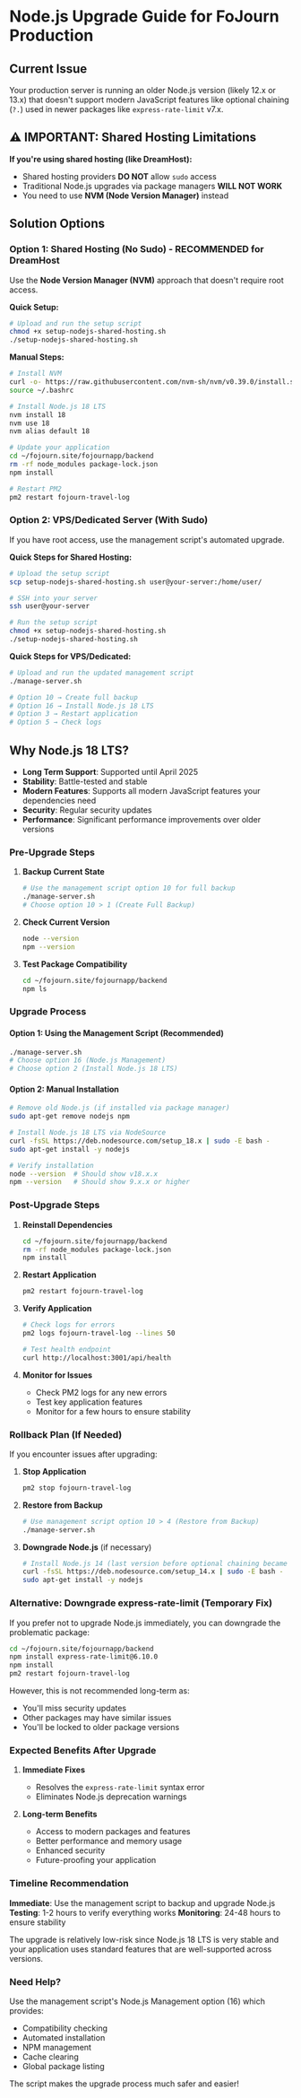 # Node.js Upgrade Guide for FoJourn Production

## Current Issue
Your production server is running an older Node.js version (likely 12.x or 13.x) that doesn't support modern JavaScript features like optional chaining (`?.`) used in newer packages like `express-rate-limit` v7.x.

## ⚠️ IMPORTANT: Shared Hosting Limitations

**If you're using shared hosting (like DreamHost):**
- Shared hosting providers **DO NOT** allow `sudo` access
- Traditional Node.js upgrades via package managers **WILL NOT WORK**
- You need to use **NVM (Node Version Manager)** instead

## Solution Options

### Option 1: Shared Hosting (No Sudo) - RECOMMENDED for DreamHost
Use the **Node Version Manager (NVM)** approach that doesn't require root access.

**Quick Setup:**
```bash
# Upload and run the setup script
chmod +x setup-nodejs-shared-hosting.sh
./setup-nodejs-shared-hosting.sh
```

**Manual Steps:**
```bash
# Install NVM
curl -o- https://raw.githubusercontent.com/nvm-sh/nvm/v0.39.0/install.sh | bash
source ~/.bashrc

# Install Node.js 18 LTS
nvm install 18
nvm use 18
nvm alias default 18

# Update your application
cd ~/fojourn.site/fojournapp/backend
rm -rf node_modules package-lock.json
npm install

# Restart PM2
pm2 restart fojourn-travel-log
```

### Option 2: VPS/Dedicated Server (With Sudo)
If you have root access, use the management script's automated upgrade.

**Quick Steps for Shared Hosting:**
```bash
# Upload the setup script
scp setup-nodejs-shared-hosting.sh user@your-server:/home/user/

# SSH into your server
ssh user@your-server

# Run the setup script
chmod +x setup-nodejs-shared-hosting.sh
./setup-nodejs-shared-hosting.sh
```

**Quick Steps for VPS/Dedicated:**
```bash
# Upload and run the updated management script
./manage-server.sh

# Option 10 → Create full backup
# Option 16 → Install Node.js 18 LTS  
# Option 3 → Restart application
# Option 5 → Check logs
```

## Why Node.js 18 LTS?
- **Long Term Support**: Supported until April 2025
- **Stability**: Battle-tested and stable
- **Modern Features**: Supports all modern JavaScript features your dependencies need
- **Security**: Regular security updates
- **Performance**: Significant performance improvements over older versions

### Pre-Upgrade Steps

1. **Backup Current State**
   ```bash
   # Use the management script option 10 for full backup
   ./manage-server.sh
   # Choose option 10 > 1 (Create Full Backup)
   ```

2. **Check Current Version**
   ```bash
   node --version
   npm --version
   ```

3. **Test Package Compatibility**
   ```bash
   cd ~/fojourn.site/fojournapp/backend
   npm ls
   ```

### Upgrade Process

#### Option 1: Using the Management Script (Recommended)
```bash
./manage-server.sh
# Choose option 16 (Node.js Management)
# Choose option 2 (Install Node.js 18 LTS)
```

#### Option 2: Manual Installation
```bash
# Remove old Node.js (if installed via package manager)
sudo apt-get remove nodejs npm

# Install Node.js 18 LTS via NodeSource
curl -fsSL https://deb.nodesource.com/setup_18.x | sudo -E bash -
sudo apt-get install -y nodejs

# Verify installation
node --version  # Should show v18.x.x
npm --version   # Should show 9.x.x or higher
```

### Post-Upgrade Steps

1. **Reinstall Dependencies**
   ```bash
   cd ~/fojourn.site/fojournapp/backend
   rm -rf node_modules package-lock.json
   npm install
   ```

2. **Restart Application**
   ```bash
   pm2 restart fojourn-travel-log
   ```

3. **Verify Application**
   ```bash
   # Check logs for errors
   pm2 logs fojourn-travel-log --lines 50
   
   # Test health endpoint
   curl http://localhost:3001/api/health
   ```

4. **Monitor for Issues**
   - Check PM2 logs for any new errors
   - Test key application features
   - Monitor for a few hours to ensure stability

### Rollback Plan (If Needed)

If you encounter issues after upgrading:

1. **Stop Application**
   ```bash
   pm2 stop fojourn-travel-log
   ```

2. **Restore from Backup**
   ```bash
   # Use management script option 10 > 4 (Restore from Backup)
   ./manage-server.sh
   ```

3. **Downgrade Node.js** (if necessary)
   ```bash
   # Install Node.js 14 (last version before optional chaining became common)
   curl -fsSL https://deb.nodesource.com/setup_14.x | sudo -E bash -
   sudo apt-get install -y nodejs
   ```

### Alternative: Downgrade express-rate-limit (Temporary Fix)

If you prefer not to upgrade Node.js immediately, you can downgrade the problematic package:

```bash
cd ~/fojourn.site/fojournapp/backend
npm install express-rate-limit@6.10.0
npm install
pm2 restart fojourn-travel-log
```

However, this is not recommended long-term as:
- You'll miss security updates
- Other packages may have similar issues
- You'll be locked to older package versions

### Expected Benefits After Upgrade

1. **Immediate Fixes**
   - Resolves the `express-rate-limit` syntax error
   - Eliminates Node.js deprecation warnings

2. **Long-term Benefits**
   - Access to modern packages and features
   - Better performance and memory usage
   - Enhanced security
   - Future-proofing your application

### Timeline Recommendation

**Immediate**: Use the management script to backup and upgrade Node.js
**Testing**: 1-2 hours to verify everything works
**Monitoring**: 24-48 hours to ensure stability

The upgrade is relatively low-risk since Node.js 18 LTS is very stable and your application uses standard features that are well-supported across versions.

### Need Help?

Use the management script's Node.js Management option (16) which provides:
- Compatibility checking
- Automated installation
- NPM management
- Cache clearing
- Global package listing

The script makes the upgrade process much safer and easier!